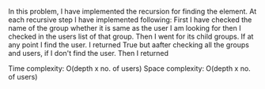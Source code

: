 In this problem, I have implemented the recursion for finding the element. At each recursive step I have implemented following:
First I have checked the name of the group whether it is same as the user I am looking for then I checked in the users list of that group. Then I went for its child groups.
If at any point I find the user. I returned True but aafter checking all the groups and users, if I don't find the user. Then I returned

Time complexity: O(depth x no. of users)
Space complexity: O(depth x no. of users)
